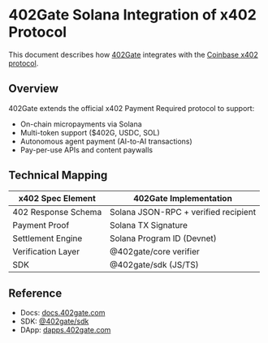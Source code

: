 # 402Gate Solana Integration of x402 Protocol

This document describes how [402Gate](https://www.402gate.com) integrates with
the [Coinbase x402 protocol](https://github.com/coinbase/x402).

## Overview
402Gate extends the official x402 Payment Required protocol to support:
- On-chain micropayments via Solana
- Multi-token support ($402G, USDC, SOL)
- Autonomous agent payment (AI-to-AI transactions)
- Pay-per-use APIs and content paywalls

## Technical Mapping

| x402 Spec Element | 402Gate Implementation |
|--------------------|-------------------------|
| 402 Response Schema | Solana JSON-RPC + verified recipient |
| Payment Proof | Solana TX Signature |
| Settlement Engine | Solana Program ID (Devnet) |
| Verification Layer | @402gate/core verifier |
| SDK | @402gate/sdk (JS/TS) |

## Reference
- Docs: [docs.402gate.com](https://docs.402gate.com)
- SDK: [@402gate/sdk](https://github.com/402gate/402gate-sdk)
- DApp: [dapps.402gate.com](https://dapps.402gate.com)
